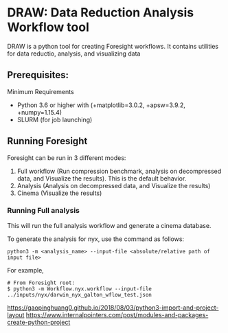 # DRAW: Data Reduction Analysis Workflow tool

DRAW is a python tool for creating  Foresight workflows. It contains utilities for data reductio, analysis, and visualizing data



## Prerequisites:

Minimum Requirements
* Python 3.6 or higher with (+matplotlib=3.0.2, +apsw=3.9.2, +numpy=1.15.4)
* SLURM (for job launching)



## Running Foresight

Foresight can be run in 3 different modes:
1. Full workflow (Run compression benchmark, analysis on decompressed data, and Visualize the results). This is the default behavior.
2. Analysis (Analysis on decompressed data, and Visualize the results)
3. Cinema (Visualize the results)


### Running Full analysis
This will run the full analysis workflow and generate a cinema database. 

To generate the analysis for nyx, use the command as follows:
```
python3 -m <analysis_name> --input-file <absolute/relative path of input file>
```


For example,
```
# From Foresight root:
$ python3 -m Workflow.nyx.workflow --input-file ../inputs/nyx/darwin_nyx_galton_wflow_test.json
```


	

https://gaopinghuang0.github.io/2018/08/03/python3-import-and-project-layout
https://www.internalpointers.com/post/modules-and-packages-create-python-project
